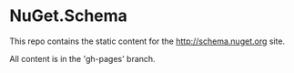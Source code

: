 # NuGet.Schema

This repo contains the static content for the http://schema.nuget.org site.

All content is in the 'gh-pages' branch.